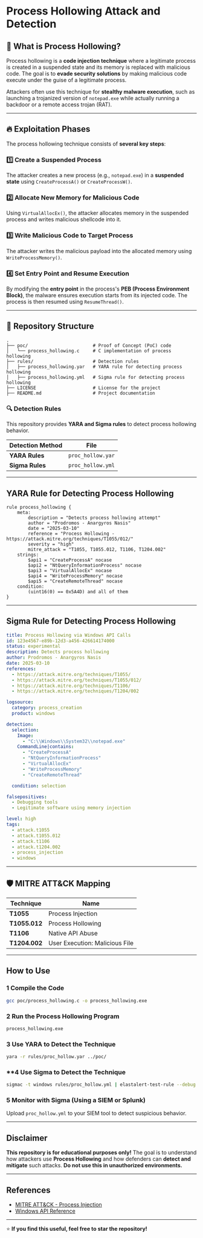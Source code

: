 # Process Hollowing Attack and Detection

## 📌 What is Process Hollowing?
Process hollowing is a **code injection technique** where a legitimate process is created in a suspended state and its memory is replaced with malicious code. The goal is to **evade security solutions** by making malicious code execute under the guise of a legitimate process.

Attackers often use this technique for **stealthy malware execution**, such as launching a trojanized version of `notepad.exe` while actually running a backdoor or a remote access trojan (RAT).

---

## 🔥 Exploitation Phases
The process hollowing technique consists of **several key steps**:

### **1️⃣ Create a Suspended Process**
The attacker creates a new process (e.g., `notepad.exe`) in a **suspended state** using `CreateProcessA()` or `CreateProcessW()`.

### **2️⃣ Allocate New Memory for Malicious Code**
Using `VirtualAllocEx()`, the attacker allocates memory in the suspended process and writes malicious shellcode into it.

### **3️⃣ Write Malicious Code to Target Process**
The attacker writes the malicious payload into the allocated memory using `WriteProcessMemory()`.

### **4️⃣ Set Entry Point and Resume Execution**
By modifying the **entry point** in the process's **PEB (Process Environment Block)**, the malware ensures execution starts from its injected code. The process is then resumed using `ResumeThread()`.

---

## 📂 Repository Structure
```
.
├── poc/                        # Proof of Concept (PoC) code
│   └── process_hollowing.c     # C implementation of process hollowing
├── rules/                      # Detection rules
│   ├── process_hollowing.yar   # YARA rule for detecting process hollowing
│   ├── process_hollowing.yml   # Sigma rule for detecting process hollowing
├── LICENSE                     # License for the project
├── README.md                   # Project documentation
```

### **🔍 Detection Rules**
This repository provides **YARA and Sigma rules** to detect process hollowing behavior.

| **Detection Method** | **File** |
|----------------------|----------------|
| **YARA Rules** | `proc_hollow.yar` |
| **Sigma Rules** | `proc_hollow.yml` |

---

## YARA Rule for Detecting Process Hollowing

```yara
rule process_hollowing {
    meta:
        description = "Detects process hollowing attempt"
        author = "Prodromos - Anargyros Nasis"
        date = "2025-03-10"
        reference = "Process Hollowing - https://attack.mitre.org/techniques/T1055/012/"
        severity = "high"
        mitre_attack = "T1055, T1055.012, T1106, T1204.002"
    strings:
        $api1 = "CreateProcessA" nocase
        $api2 = "NtQueryInformationProcess" nocase
        $api3 = "VirtualAllocEx" nocase
        $api4 = "WriteProcessMemory" nocase
        $api5 = "CreateRemoteThread" nocase
    condition:
        (uint16(0) == 0x5A4D) and all of them
}
```

---

## Sigma Rule for Detecting Process Hollowing

```yaml
title: Process Hollowing via Windows API Calls
id: 123e4567-e89b-12d3-a456-426614174000
status: experimental
description: Detects process hollowing
author: Prodromos - Anargyros Nasis
date: 2025-03-10
references:
  - https://attack.mitre.org/techniques/T1055/
  - https://attack.mitre.org/techniques/T1055/012/
  - https://attack.mitre.org/techniques/T1106/
  - https://attack.mitre.org/techniques/T1204/002

logsource:
  category: process_creation
  product: windows

detection:
  selection:
    Image:
      - "C:\\Windows\\System32\\notepad.exe"
    CommandLine|contains:
      - "CreateProcessA"
      - "NtQueryInformationProcess"
      - "VirtualAllocEx"
      - "WriteProcessMemory"
      - "CreateRemoteThread"

  condition: selection

falsepositives:
  - Debugging tools
  - Legitimate software using memory injection

level: high
tags:
  - attack.t1055
  - attack.t1055.012
  - attack.t1106
  - attack.t1204.002
  - process_injection
  - windows
```

---

## 🛡️ MITRE ATT&CK Mapping

| Technique | Name |
|-----------|-------------------------------|
| **T1055** | Process Injection |
| **T1055.012** | Process Hollowing |
| **T1106** | Native API Abuse |
| **T1204.002** | User Execution: Malicious File |

---

## How to Use

### **1️ Compile the Code**
```bash
gcc poc/process_hollowing.c -o process_hollowing.exe
```

### **2️ Run the Process Hollowing Program**
```bash
process_hollowing.exe
```

### **3️ Use YARA to Detect the Technique**
```bash
yara -r rules/proc_hollow.yar ../poc/
```

### **4 Use Sigma to Detect the Technique
```bash
sigmac -t windows rules/proc_hollow.yml | elastalert-test-rule --debug
```

### **5 Monitor with Sigma (Using a SIEM or Splunk)**
Upload `proc_hollow.yml` to your SIEM tool to detect suspicious behavior.

---

## Disclaimer
**This repository is for educational purposes only!** The goal is to understand how attackers use **Process Hollowing** and how defenders can **detect and mitigate** such attacks. **Do not use this in unauthorized environments.**

---

## References
- [MITRE ATT&CK - Process Injection](https://attack.mitre.org/techniques/T1055/)
- [Windows API Reference](https://learn.microsoft.com/en-us/windows/win32/api/)

---

⭐ **If you find this useful, feel free to star the repository!**
